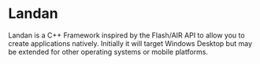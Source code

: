 Landan
======

Landan is a C++ Framework inspired by the Flash/AIR API to allow you to create applications natively. Initially it will target Windows Desktop but may be extended for other operating systems or mobile platforms.